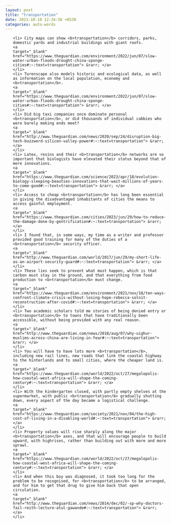 ```yaml
---
layout: post
title: "transportation"
date: 2023-10-10 12:34:56 +0530
categories: auto-words
---
```

<ol>

    <li> City maps can show <b>transportation</b> corridors, parks, domestic yards and industrial buildings with giant roofs.
    <a 
    target="_blank" 
    href="https://www.theguardian.com/environment/2022/jun/07/slow-water-urban-floods-drought-china-sponge-cities#:~:text=transportation"> &rarr; </a>
    </li>
    <li> Turenscape also models historic and ecological data, as well as information on the local population, economy and <b>transportation</b>.
    <a 
    target="_blank" 
    href="https://www.theguardian.com/environment/2022/jun/07/slow-water-urban-floods-drought-china-sponge-cities#:~:text=transportation"> &rarr; </a>
    </li>
    <li> Did big taxi companies once dominate personal <b>transportation</b>, or did thousands of individual cabbies who were barely making ends meet?
    <a 
    target="_blank" 
    href="http://www.theguardian.com/news/2020/sep/24/disruption-big-tech-buzzword-silicon-valley-power#:~:text=transportation"> &rarr; </a>
    </li>
    <li> Latex, resins and their <b>transportation</b> networks are so important that biologists have elevated their status beyond that of mere innovations.
    <a 
    target="_blank" 
    href="https://www.theguardian.com/science/2023/apr/18/evolution-biology-sleeping-beauties-innovations-that-wait-millions-of-years-to-come-good#:~:text=transportation"> &rarr; </a>
    </li>
    <li> Access to cheap <b>transportation</b> has long been essential in giving the disadvantaged inhabitants of cities the means to access gainful employment.
    <a 
    target="_blank" 
    href="https://www.theguardian.com/cities/2023/jun/29/how-to-reduce-the-damage-done-by-gentrification#:~:text=transportation"> &rarr; </a>
    </li>
    <li> I found that, in some ways, my time as a writer and professor provided good training for many of the duties of a <b>transportation</b> security officer.
    <a 
    target="_blank" 
    href="http://www.theguardian.com/world/2017/jun/29/my-short-life-as-an-airport-security-guard#:~:text=transportation"> &rarr; </a>
    </li>
    <li> These lies seek to prevent what must happen, which is that carbon must stay in the ground, and that everything from food production to <b>transportation</b> must change.
    <a 
    target="_blank" 
    href="https://www.theguardian.com/environment/2021/nov/18/ten-ways-confront-climate-crisis-without-losing-hope-rebecca-solnit-reconstruction-after-covid#:~:text=transportation"> &rarr; </a>
    </li>
    <li> Two academic scholars told me stories of being denied entry or <b>transportation</b> to towns that have traditionally been accessible, without being provided with any real reason.
    <a 
    target="_blank" 
    href="http://www.theguardian.com/news/2018/aug/07/why-uighur-muslims-across-china-are-living-in-fear#:~:text=transportation"> &rarr; </a>
    </li>
    <li> You will have to have lots more <b>transportation</b>, including new rail lines, new roads that link the coastal highway to the hinterlands and to small cities, where the cheaper land is.
    <a 
    target="_blank" 
    href="https://www.theguardian.com/world/2022/oct/27/megalopolis-how-coastal-west-africa-will-shape-the-coming-century#:~:text=transportation"> &rarr; </a>
    </li>
    <li> With the kindergarten closed, with partly empty shelves at the supermarket, with public <b>transportation</b> gradually shutting down, every aspect of the day became a logistical challenge.
    <a 
    target="_blank" 
    href="https://www.theguardian.com/society/2021/nov/04/the-high-cost-of-living-in-a-disabling-world#:~:text=transportation"> &rarr; </a>
    </li>
    <li> Property values will rise sharply along the major <b>transportation</b> axes, and that will encourage people to build upward, with highrises, rather than building out with more and more sprawl.
    <a 
    target="_blank" 
    href="https://www.theguardian.com/world/2022/oct/27/megalopolis-how-coastal-west-africa-will-shape-the-coming-century#:~:text=transportation"> &rarr; </a>
    </li>
    <li> And when this boy was diagnosed, it took too long for the problem to be recognised, for <b>transportation</b> to be arranged, and for him to get that drug to give him back that open circulation.
    <a 
    target="_blank" 
    href="http://www.theguardian.com/news/2014/dec/02/-sp-why-doctors-fail-reith-lecture-atul-gawande#:~:text=transportation"> &rarr; </a>
    </li>